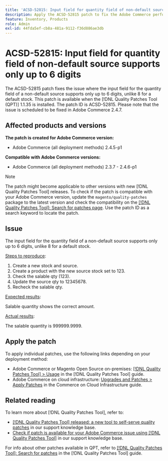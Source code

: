 ```yaml
---
title: 'ACSD-52815: Input field for quantity field of non-default source supports only up to 6 digits'
description: Apply the ACSD-52815 patch to fix the Adobe Commerce performance issue where the input field for the quantity field of a non-default source supports only up to 6 digits, unlike 8 for a default stock.
feature: Inventory, Products
role: Admin
exl-id: 44fda5ef-cb8a-481a-9112-f36d886ae3db
---
```

# ACSD-52815: Input field for quantity field of non-default source supports only up to 6 digits

The ACSD-52815 patch fixes the issue where the input field for the quantity field of a non-default source supports only up to 6 digits, unlike 8 for a default stock. This patch is available when the [!DNL Quality Patches Tool (QPT)] 1.1.35 is installed. The patch ID is ACSD-52815. Please note that the issue is scheduled to be fixed in Adobe Commerce 2.4.7.

## Affected products and versions

**The patch is created for Adobe Commerce version:**

* Adobe Commerce (all deployment methods) 2.4.5-p1

**Compatible with Adobe Commerce versions:**

* Adobe Commerce (all deployment methods) 2.3.7 - 2.4.6-p1

>[!NOTE]
>
>The patch might become applicable to other versions with new [!DNL Quality Patches Tool] releases. To check if the patch is compatible with your Adobe Commerce version, update the `magento/quality-patches` package to the latest version and check the compatibility on the [[!DNL Quality Patches Tool]: Search for patches page](https://experienceleague.adobe.com/tools/commerce-quality-patches/index.html). Use the patch ID as a search keyword to locate the patch.

## Issue

The input field for the quantity field of a non-default source supports only up to 6 digits, unlike 8 for a default stock.

<u>Steps to reproduce</u>:

1. Create a new stock and source.
1. Create a product with the new source stock set to 123.
1. Check the salable qty (123).
1. Update the source qty to 12345678.
1. Recheck the salable qty.

<u>Expected results</u>:

Salable quantity shows the correct amount.

<u>Actual results</u>:

The salable quantity is 999999.9999.

## Apply the patch

To apply individual patches, use the following links depending on your deployment method:

* Adobe Commerce or Magento Open Source on-premises: [[!DNL Quality Patches Tool] > Usage](https://experienceleague.adobe.com/docs/commerce-operations/tools/quality-patches-tool/usage.html) in the [!DNL Quality Patches Tool] guide.
* Adobe Commerce on cloud infrastructure: [Upgrades and Patches > Apply Patches](https://experienceleague.adobe.com/docs/commerce-cloud-service/user-guide/develop/upgrade/apply-patches.html) in the Commerce on Cloud Infrastructure guide.

## Related reading

To learn more about [!DNL Quality Patches Tool], refer to:

* [[!DNL Quality Patches Tool] released: a new tool to self-serve quality patches](/help/announcements/adobe-commerce-announcements/magento-quality-patches-released-new-tool-to-self-serve-quality-patches.md) in our support knowledge base.
* [Check if patch is available for your Adobe Commerce issue using [!DNL Quality Patches Tool]](/help/support-tools/patches-available-in-qpt-tool/check-patch-for-magento-issue-with-magento-quality-patches.md) in our support knowledge base.

For info about other patches available in QPT, refer to [[!DNL Quality Patches Tool]: Search for patches](https://experienceleague.adobe.com/tools/commerce-quality-patches/index.html) in the [!DNL Quality Patches Tool] guide.
